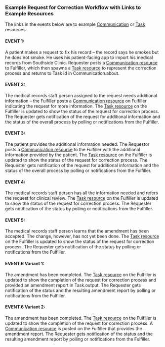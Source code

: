 ### Example Request for Correction Workflow with Links to Example Resources

The links in the events below are to example [Communication](StructureDefinition-patient-correction-communication.html) or [Task](StructureDefinition-patient-correction-task.html) resources.

#### EVENT 1:

A patient makes a request to fix his record – the record says he smokes but he does not smoke. He uses his patient-facing app to import his medical records from Southside Clinic. 
Requester posts a [Communication resource](Communication-initialrequestforcorrection.html) to Fulfiller, which then spawns a [Task resource](Task-correctionrequestprocess.html) to represent the correction process and returns to Task id in Communication.about.

#### EVENT 2:

The medical records staff person assigned to the request needs additional information – the Fulfiller posts a [Communication resource](Communication-additionalinfoneeded.html) on Fulfiller indicating the request for more information. The [Task resource](Task-correctionrequestprocess2.html) on the Fulfiller is updated to show the status of the request for correction process. The Requester gets notification of the request for additional information and the status of the overall process by polling or notifications from the Fulfiller.

#### EVENT 3:

The patient provides the additional information needed. The Requestor posts a [Communication resource](Communication-additionalinfoprovided.html) to the Fulfiller with the additional information provided by the patient. The [Task resource](Task-correctionrequestprocess3.html) on the Fulfiller is updated to show the status of the request for correction process. The Requester gets notification of the request for additional information and the status of the overall process by polling or notifications from the Fulfiller.

#### EVENT 4:

The medical records staff person has all the information needed and refers the request for clinical review. The [Task resource](Task-correctionrequestprocess4.html) on the Fulfiller is updated to show the status of the request for correction process. The Requester gets notification of the status by polling or notifications from the Fulfiller.

#### EVENT 5:

The medical records staff person learns that the amendment has been accepted. The change, however, has not yet been done. The [Task resource](Task-correctionrequestprocess5.html) on the Fulfiller is updated to show the status of the request for correction process. The Requester gets notification of the status by polling or notifications from the Fulfiller.

#### EVENT 6 Variant 1:

The amendment has been completed. The [Task resource](Task-correctionrequestprocess6.html) on the Fulfiller is updated to show the completion of the request for correction process and provided an amendment report in Task.output. The Requester gets notification of the status and the resulting amendment report by polling or notifications from the Fulfiller.

#### EVENT 6 Variant 2:

The amendment has been completed. The [Task resource](Task-correctionrequestprocess6.html) on the Fulfiller is updated to show the completion of the request for correction process. A [Communication resource](Communication-recordamended.html) is posted on the Fulfiller that provides the amendment report. The Requester gets notification of the status and the resulting amendment report by polling or notifications from the Fulfiller.
